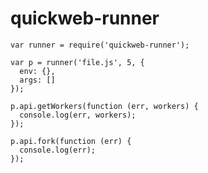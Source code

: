 quickweb-runner
===============

    var runner = require('quickweb-runner');

    var p = runner('file.js', 5, {
      env: {},
      args: []
    });

    p.api.getWorkers(function (err, workers) {
      console.log(err, workers);
    });

    p.api.fork(function (err) {
      console.log(err);
    });
